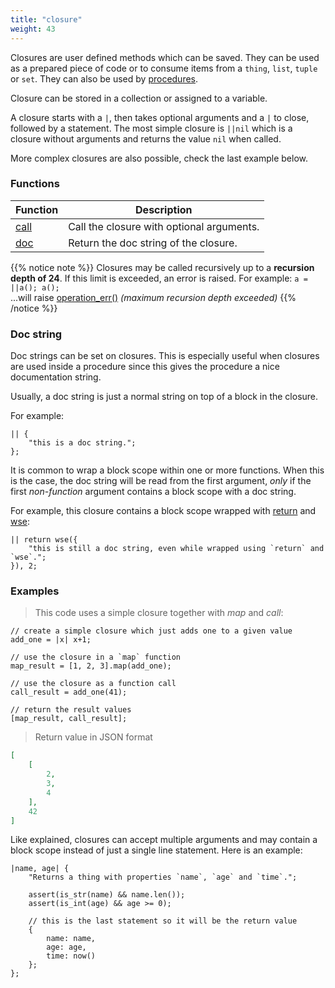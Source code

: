 ```yaml
---
title: "closure"
weight: 43
---
```


Closures are user defined methods which can be saved. They can be used as a prepared piece of code or to consume items from a `thing`, `list`, `tuple` or `set`.
They can also be used by [procedures](../../procedures-api).

Closure can be stored in a collection or assigned to a variable.

A closure starts with a `|`, then takes optional arguments and a `|` to close, followed by a statement.
The most simple closure is `||nil` which is a closure without arguments and returns the value `nil` when called.

More complex closures are also possible, check the last example below.

### Functions

Function | Description
------ | -----------
[call](./call) | Call the closure with optional arguments.
[doc](./doc) | Return the doc string of the closure.

{{% notice note %}}
Closures may be called recursively up to a **recursion depth of 24**. If this limit is exceeded, an error is raised.
For example: `a = ||a(); a();` \
...will raise [operation_err()](../../errors/operation_err) *(maximum recursion depth exceeded)*
{{% /notice %}}

### Doc string

Doc strings can be set on closures. This is especially useful when closures
are used inside a procedure since this gives the procedure a nice documentation string.

Usually, a doc string is just a normal string on top of a block in the closure.

For example:

```thingsdb,should_pass
|| {
    "this is a doc string.";
};
```

It is common to wrap a block scope within one or more functions.
When this is the case, the doc string will be read from the first argument,
*only* if the first *non-function* argument contains a block scope with a doc string.

For example, this closure contains a block scope wrapped with [return](../../overview/statements/#return) and [wse](../../collection-api/wse):

```thingsdb,should_pass
|| return wse({
    "this is still a doc string, even while wrapped using `return` and `wse`.";
}), 2;
```

### Examples

> This code uses a simple closure together with *map* and *call*:

```thingsdb,json_response
// create a simple closure which just adds one to a given value
add_one = |x| x+1;

// use the closure in a `map` function
map_result = [1, 2, 3].map(add_one);

// use the closure as a function call
call_result = add_one(41);

// return the result values
[map_result, call_result];
```

> Return value in JSON format

```json
[
    [
        2,
        3,
        4
    ],
    42
]
```

Like explained, closures can accept multiple arguments and may contain a block scope instead of just a single line statement. Here is an example:

```thingsdb,should_pass
|name, age| {
    "Returns a thing with properties `name`, `age` and `time`.";

    assert(is_str(name) && name.len());
    assert(is_int(age) && age >= 0);

    // this is the last statement so it will be the return value
    {
        name: name,
        age: age,
        time: now()
    };
};
```
